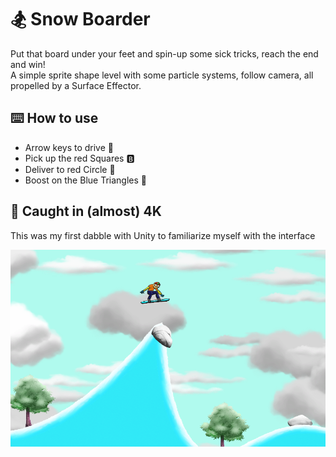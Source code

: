 # :snowboarder: Snow Boarder

Put that board under your feet and spin-up some sick tricks, reach the end and win! <br />
A simple sprite shape level with some particle systems, follow camera, all propelled by a Surface Effector.

## :keyboard: How to use

- Arrow keys to drive :car:
- Pick up the red Squares :b:
- Deliver to red Circle :red_circle:
- Boost on the Blue Triangles :arrow_up_small:

## :camera_flash: Caught in (almost) 4K
This was my first dabble with Unity to familiarize myself with the interface

![](https://github.com/BPSCrash/SnowBoarder/blob/main/snowboarder.png)
